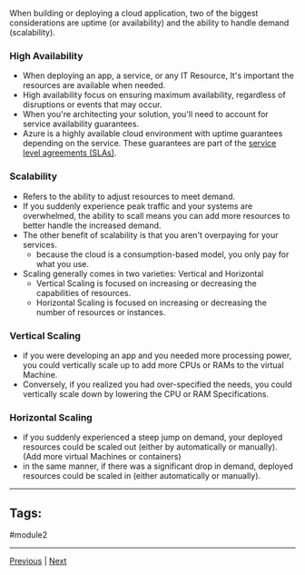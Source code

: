 When building or deploying a cloud application, two of the biggest considerations are uptime (or availability) and the ability to handle demand (scalability).

### High Availability
- When deploying an app, a service, or any IT Resource, It's important the resources are available when needed.
- High availability focus on ensuring maximum availability, regardless of disruptions or events that may occur.
- When you're architecting your solution, you'll need to account for service availability guarantees. 
- Azure is a highly available cloud environment with uptime guarantees depending on the service. These guarantees are part of the [service level agreements (SLAs)](Service-Level-Agreements.md).

### Scalability
- Refers to the ability to adjust resources to meet demand.
- If you suddenly experience peak traffic and your systems are overwhelmed, the ability to scall means you can add more resources to better handle the increased demand.
- The other benefit of scalability is that you aren't overpaying for your services.
	- because the cloud is a consumption-based model, you only pay for what you use.
- Scaling generally comes in two varieties: Vertical and Horizontal
	- Vertical Scaling is focused on increasing or decreasing the capabilities of resources.
	- Horizontal Scaling is focused on increasing or decreasing the number of resources or instances.

### Vertical Scaling
- if you were developing an app and you needed more processing power, you could vertically scale up to add more CPUs or RAMs to the virtual Machine.
- Conversely, if you realized you had over-specified the needs, you could vertically scale down by lowering the CPU or RAM Specifications.

### Horizontal Scaling
- if you suddenly experienced a steep jump on demand, your deployed resources could be scaled out (either by automatically or manually). (Add more virtual Machines or containers)
- in the same manner, if there was a significant drop in demand, deployed resources could be scaled in (either automatically or manually).

---
## Tags:
#module2

---
[Previous](Benefits-of-Using-Cloud-Services.md) | [Next](Describe-the-Benefits-of-Reliability-and-Predictability-in-the-Cloud.md)
